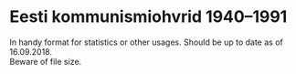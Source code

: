 # Eesti kommunismiohvrid 1940–1991

In handy format for statistics or other usages. Should be up to date as of 16.09.2018. <br>
Beware of file size.
